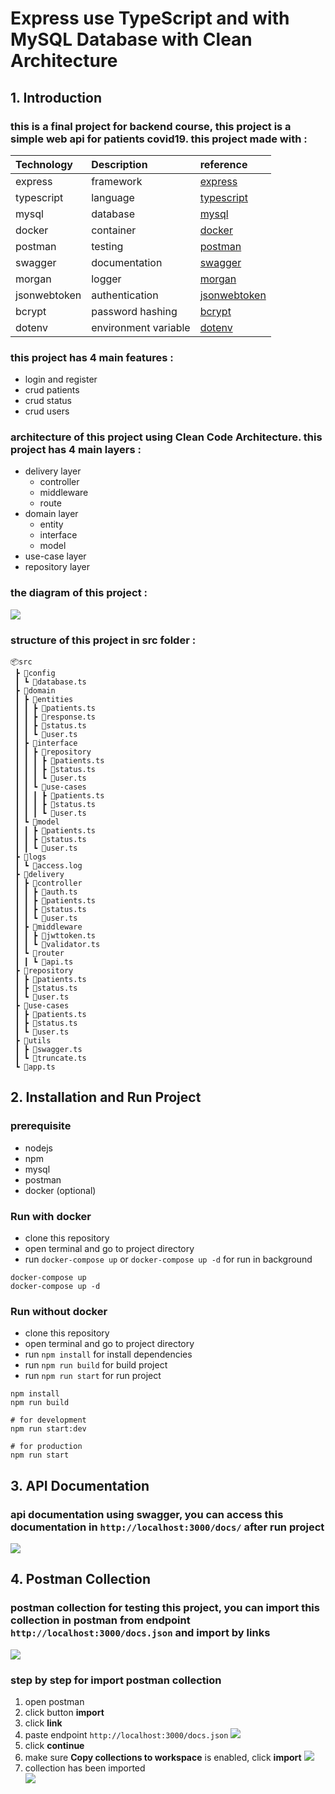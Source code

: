 # Express use TypeScript and with MySQL Database with Clean Architecture

## 1. Introduction

### this is a final project for backend course, this project is a simple web api for patients covid19. this project made with :

<!-- Table -->

| Technology   | Description          | reference                                                  |
| :----------- | :------------------- | :--------------------------------------------------------- |
| express      | framework            | [express](https://expressjs.com/)                          |
| typescript   | language             | [typescript](https://www.typescriptlang.org/)              |
| mysql        | database             | [mysql](https://www.mysql.com/)                            |
| docker       | container            | [docker](https://www.docker.com/)                          |
| postman      | testing              | [postman](https://www.postman.com/)                        |
| swagger      | documentation        | [swagger](https://swagger.io/)                             |
| morgan       | logger               | [morgan](https://www.npmjs.com/package/morgan)             |
| jsonwebtoken | authentication       | [jsonwebtoken](https://www.npmjs.com/package/jsonwebtoken) |
| bcrypt       | password hashing     | [bcrypt](https://www.npmjs.com/package/bcrypt)             |
| dotenv       | environment variable | [dotenv](https://www.npmjs.com/package/dotenv)             |

<!--
- express (framework)
- typescript (language)
- mysql (database)
- docker (container)
- postman (testing)
- swagger (documentation)
- morgan (logger)
- jsonwebtoken (authentication)
- bcrypt (password hashing)
- dotenv (environment variable) -->

### this project has 4 main features :

- login and register
- crud patients
- crud status
- crud users

### architecture of this project using Clean Code Architecture. this project has 4 main layers :

- delivery layer
  - controller
  - middleware
  - route
- domain layer
  - entity
  - interface
  - model
- use-case layer
- repository layer

### the diagram of this project :

<img src="assets/image/clean-arch.png">

### structure of this project in src folder :

```
📦src
 ┣ 📂config
 ┃ ┗ 📜database.ts
 ┣ 📂domain
 ┃ ┣ 📂entities
 ┃ ┃ ┣ 📜patients.ts
 ┃ ┃ ┣ 📜response.ts
 ┃ ┃ ┣ 📜status.ts
 ┃ ┃ ┗ 📜user.ts
 ┃ ┣ 📂interface
 ┃ ┃ ┣ 📂repository
 ┃ ┃ ┃ ┣ 📜patients.ts
 ┃ ┃ ┃ ┣ 📜status.ts
 ┃ ┃ ┃ ┗ 📜user.ts
 ┃ ┃ ┗ 📂use-cases
 ┃ ┃ ┃ ┣ 📜patients.ts
 ┃ ┃ ┃ ┣ 📜status.ts
 ┃ ┃ ┃ ┗ 📜user.ts
 ┃ ┗ 📂model
 ┃ ┃ ┣ 📜patients.ts
 ┃ ┃ ┣ 📜status.ts
 ┃ ┃ ┗ 📜user.ts
 ┣ 📂logs
 ┃ ┗ 📜access.log
 ┣ 📂delivery
 ┃ ┣ 📂controller
 ┃ ┃ ┣ 📜auth.ts
 ┃ ┃ ┣ 📜patients.ts
 ┃ ┃ ┣ 📜status.ts
 ┃ ┃ ┗ 📜user.ts
 ┃ ┣ 📂middleware
 ┃ ┃ ┣ 📜jwttoken.ts
 ┃ ┃ ┗ 📜validator.ts
 ┃ ┗ 📂router
 ┃ ┃ ┗ 📜api.ts
 ┣ 📂repository
 ┃ ┣ 📜patients.ts
 ┃ ┣ 📜status.ts
 ┃ ┗ 📜user.ts
 ┣ 📂use-cases
 ┃ ┣ 📜patients.ts
 ┃ ┣ 📜status.ts
 ┃ ┗ 📜user.ts
 ┣ 📂utils
 ┃ ┣ 📜swagger.ts
 ┃ ┗ 📜truncate.ts
 ┗ 📜app.ts
```

## 2. Installation and Run Project

### prerequisite

- nodejs
- npm
- mysql
- postman
- docker (optional)

### Run with docker

- clone this repository
- open terminal and go to project directory
- run `docker-compose up` or `docker-compose up -d` for run in background

```
docker-compose up
docker-compose up -d
```

### Run without docker

- clone this repository
- open terminal and go to project directory
- run `npm install` for install dependencies
- run `npm run build` for build project
- run `npm run start` for run project

```
npm install
npm run build

# for development
npm run start:dev

# for production
npm run start
```

## 3. API Documentation

### api documentation using swagger, you can access this documentation in `http://localhost:3000/docs/` after run project

<img src="assets/image/docs_swagger.png">

## 4. Postman Collection

### postman collection for testing this project, you can import this collection in postman from endpoint `http://localhost:3000/docs.json` and import by <b>links</b>

<img src="assets/image/api_spec.png">

### step by step for import postman collection

1. open postman
2. click button <b>import</b>
3. click <b>link</b>
4. paste endpoint `http://localhost:3000/docs.json`
   <img src="assets/image/postman_step_1.png">
5. click <b>continue</b>
6. make sure <b>Copy collections to workspace</b> is enabled, click <b>import</b>
   <img src="assets/image/postman_step_2.png">
7. collection has been imported<br>
   <img src="assets/image/postman_step_3.png">
